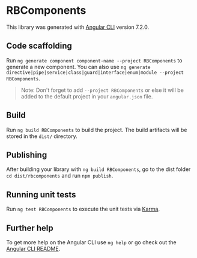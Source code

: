 # RBComponents

This library was generated with [Angular CLI](https://github.com/angular/angular-cli) version 7.2.0.

## Code scaffolding

Run `ng generate component component-name --project RBComponents` to generate a new component. You can also use `ng generate directive|pipe|service|class|guard|interface|enum|module --project RBComponents`.
> Note: Don't forget to add `--project RBComponents` or else it will be added to the default project in your `angular.json` file. 

## Build

Run `ng build RBComponents` to build the project. The build artifacts will be stored in the `dist/` directory.

## Publishing

After building your library with `ng build RBComponents`, go to the dist folder `cd dist/rbcomponents` and run `npm publish`.

## Running unit tests

Run `ng test RBComponents` to execute the unit tests via [Karma](https://karma-runner.github.io).

## Further help

To get more help on the Angular CLI use `ng help` or go check out the [Angular CLI README](https://github.com/angular/angular-cli/blob/master/README.md).
